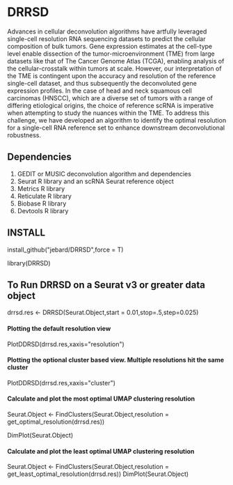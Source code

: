# DRRSD
Advances in cellular deconvolution algorithms have artfully leveraged single-cell resolution RNA sequencing datasets to predict the cellular composition of bulk tumors. Gene expression estimates at the cell-type level enable dissection of the tumor-microenvironment (TME) from large datasets like that of The Cancer Genome Atlas (TCGA), enabling analysis of the cellular-crosstalk within tumors at scale. However, our interpretation of the TME is contingent upon the accuracy and resolution of the reference single-cell dataset, and thus subsequently the deconvoluted gene expression profiles. In the case of head and neck squamous cell carcinomas (HNSCC), which are a diverse set of tumors with a range of differing etiological origins, the choice of reference scRNA is imperative when attempting to study the nuances within the TME. To address this challenge, we have developed an algorithm to identify the optimal resolution for a single-cell RNA reference set to enhance downstream deconvolutional robustness.

## Dependencies
1. GEDIT or MUSIC deconvolution algorithm and dependencies
2. Seurat R library and an scRNA Seurat reference object
3. Metrics R library
4. Reticulate R library
5. Biobase R library
6. Devtools R library 

## INSTALL
install_github("jebard/DRRSD",force = T)

library(DRRSD)


## To Run DRRSD on a Seurat v3 or greater data object
drrsd.res <- DRRSD(Seurat.Object,start = 0.01,stop=.5,step=0.025)

#### Plotting the default resolution view
PlotDDRSD(drrsd.res,xaxis="resolution")

#### Plotting the optional cluster based view. Multiple resolutions hit the same cluster
PlotDDRSD(drrsd.res,xaxis="cluster")

#### Calculate and plot the most optimal UMAP clustering resolution
Seurat.Object <- FindClusters(Seurat.Object,resolution = get_optimal_resolution(drrsd.res))

DimPlot(Seurat.Object)

#### Calculate and plot the least optimal UMAP clustering resolution
Seurat.Object <- FindClusters(Seurat.Object,resolution = get_least_optimal_resolution(drrsd.res))
DimPlot(Seurat.Object)

